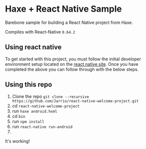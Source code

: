 # Haxe + React Native Sample

Barebone sample for building a React Native project from Haxe.

Compiles with React-Native `0.64.2`

## Using react native
To get started with this project, you must follow the initial developer environment setup located on the [react native site](https://reactnative.dev/docs/environment-setup). 
Once you have completed the above you can follow through with the below steps. 

## Using this repo
1) Clone the repo `git clone --recursive https://github.com/Jarrio/react-native-welcome-project.git`
2) cd `react-native-welcome-project`
3) run `haxe android.hxml` 
4) cd `bin`
5) run `npm install`
6) run `react-native run-android`
7) 
It's working!
